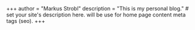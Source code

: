 +++
author = "Markus Strobl"
description = "This is my personal blog." # set your site's description here. will be use for home page content meta tags (seo).
+++
